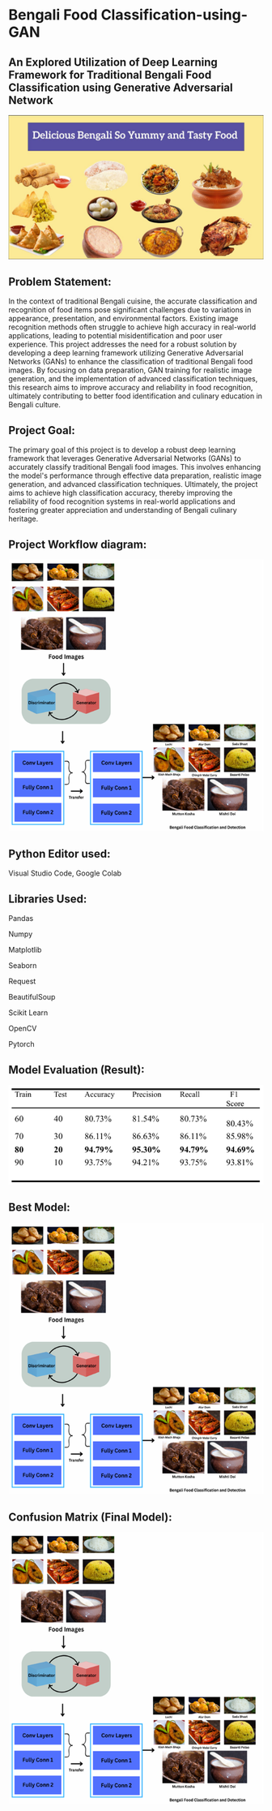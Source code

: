 # Bengali Food Classification-using-GAN
## An Explored Utilization of Deep Learning Framework for Traditional Bengali Food Classification using Generative Adversarial Network

![login](https://github.com/addyarishabh/Food-Classification-using-GAN/blob/6658d0fc55dacdde95227abab88402a76c7dc529/Title%20image.jpg?raw=true)

## Problem Statement:
In the context of traditional Bengali cuisine, the accurate classification and recognition of food items pose significant challenges due to variations in appearance, presentation, and environmental factors. Existing image recognition methods often struggle to achieve high accuracy in real-world applications, leading to potential misidentification and poor user experience. This project addresses the need for a robust solution by developing a deep learning framework utilizing Generative Adversarial Networks (GANs) to enhance the classification of traditional Bengali food images. By focusing on data preparation, GAN training for realistic image generation, and the implementation of advanced classification techniques, this research aims to improve accuracy and reliability in food recognition, ultimately contributing to better food identification and culinary education in Bengali culture.

## Project Goal:
The primary goal of this project is to develop a robust deep learning framework that leverages Generative Adversarial Networks (GANs) to accurately classify traditional Bengali food images. This involves enhancing the model's performance through effective data preparation, realistic image generation, and advanced classification techniques. Ultimately, the project aims to achieve high classification accuracy, thereby improving the reliability of food recognition systems in real-world applications and fostering greater appreciation and understanding of Bengali culinary heritage.

## Project Workflow diagram:

![login](https://github.com/addyarishabh/Food-Classification-using-GAN/blob/2ea576c6c86bb96b954f77d6ea8d8173a2c075ec/Project_Workflow.png?raw=true)

## Python Editor used:

Visual Studio Code, Google Colab

## Libraries Used:

Pandas

Numpy

Matplotlib 

Seaborn

Request

BeautifulSoup

Scikit Learn

OpenCV

Pytorch

## Model Evaluation (Result):

![login](https://github.com/addyarishabh/Food-Classification-using-GAN/blob/f1e0e715eedaa3b00d8e3f561f304ff9d8cde681/Result.png?raw=true)

## Best Model:

![login](https://github.com/addyarishabh/Food-Classification-using-GAN/blob/2ea576c6c86bb96b954f77d6ea8d8173a2c075ec/Project_Workflow.png?raw=true)

## Confusion Matrix (Final Model):

![login](https://github.com/addyarishabh/Food-Classification-using-GAN/blob/2ea576c6c86bb96b954f77d6ea8d8173a2c075ec/Project_Workflow.png?raw=true)
